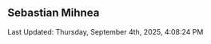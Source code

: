 <h2>Sebastian Mihnea</h2>

<!--RECENT_ACTIVITY:start-->
<!--RECENT_ACTIVITY:end-->
<!--RECENT_ACTIVITY:last_update-->
Last Updated: Thursday, September 4th, 2025, 4:08:24 PM
<!--RECENT_ACTIVITY:last_update_end-->

<!---LOL-STATS-START-HERE--->
<!---LOL-STATS-END-HERE--->
